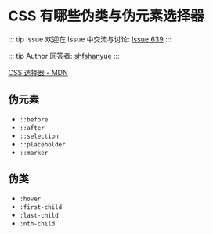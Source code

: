 # CSS 有哪些伪类与伪元素选择器



::: tip Issue 
 欢迎在 Issue 中交流与讨论: [Issue 639](https://github.com/shfshanyue/Daily-Question/issues/639) 
:::

::: tip Author 
回答者: [shfshanyue](https://github.com/shfshanyue) 
:::

[CSS 选择器 - MDN](https://developer.mozilla.org/zh-CN/docs/Web/CSS/CSS_Selectors)

## 伪元素

+ `::before`
+ `::after`
+ `::selection`
+ `::placeholder`
+ `::marker`

## 伪类

+ `:hover`
+ `:first-child`
+ `:last-child`
+ `:nth-child`